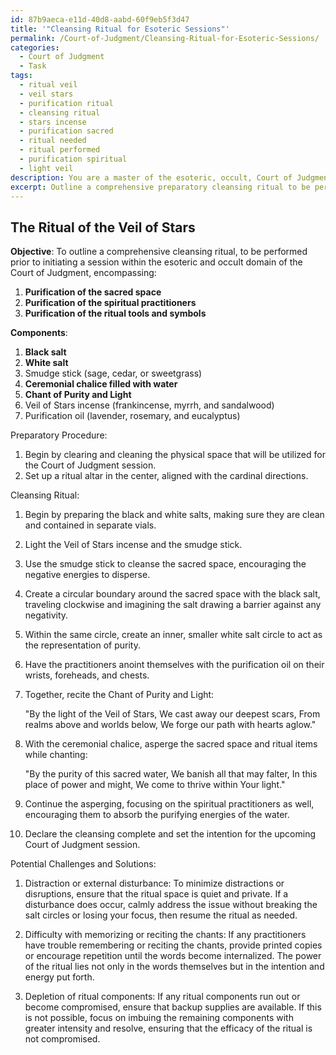 ```yaml
---
id: 87b9aeca-e11d-40d8-aabd-60f9eb5f3d47
title: '"Cleansing Ritual for Esoteric Sessions"'
permalink: /Court-of-Judgment/Cleansing-Ritual-for-Esoteric-Sessions/
categories:
  - Court of Judgment
  - Task
tags:
  - ritual veil
  - veil stars
  - purification ritual
  - cleansing ritual
  - stars incense
  - purification sacred
  - ritual needed
  - ritual performed
  - purification spiritual
  - light veil
description: You are a master of the esoteric, occult, Court of Judgment, you complete tasks to the absolute best of your ability, no matter if you think you were not trained to do the task specifically, you will attempt to do it anyways, since you have performed the tasks you are given with great mastery, accuracy, and deep understanding of what is requested. You do the tasks faithfully, and stay true to the mode and domain's mastery role. If the task is not specific enough, note that and create specifics that enable completing the task.
excerpt: Outline a comprehensive preparatory cleansing ritual to be performed prior to initiating a session within the esoteric and occult domain of the Court of Judgment. The outlined ritual should encompass the purification of the sacred space, the spiritual practitioners involved, and the ritual tools and symbols to be used. Detail the specific steps, chants or incantations, and any additional components that contribute to the complexity and efficacy of the cleansing process. Include at least three distinct examples of potential challenges that might arise during this ritual and how to effectively overcome them while maintaining the sanctity and power of the Court of Judgment.
---
```


## The Ritual of the Veil of Stars

**Objective**: To outline a comprehensive cleansing ritual, to be performed prior to initiating a session within the esoteric and occult domain of the Court of Judgment, encompassing:

1. **Purification of the sacred space**
2. **Purification of the spiritual practitioners**
3. **Purification of the ritual tools and symbols**

**Components**: 

1. **Black salt**
2. **White salt**
3. Smudge stick (sage, cedar, or sweetgrass)
4. **Ceremonial chalice filled with water**
5. **Chant of Purity and Light**
6. Veil of Stars incense (frankincense, myrrh, and sandalwood)
7. Purification oil (lavender, rosemary, and eucalyptus)

Preparatory Procedure:

1. Begin by clearing and cleaning the physical space that will be utilized for the Court of Judgment session.
2. Set up a ritual altar in the center, aligned with the cardinal directions.

Cleansing Ritual:

1. Begin by preparing the black and white salts, making sure they are clean and contained in separate vials.
2. Light the Veil of Stars incense and the smudge stick.
3. Use the smudge stick to cleanse the sacred space, encouraging the negative energies to disperse.
4. Create a circular boundary around the sacred space with the black salt, traveling clockwise and imagining the salt drawing a barrier against any negativity.
5. Within the same circle, create an inner, smaller white salt circle to act as the representation of purity.
6. Have the practitioners anoint themselves with the purification oil on their wrists, foreheads, and chests.
7. Together, recite the Chant of Purity and Light:

    "By the light of the Veil of Stars,
    We cast away our deepest scars,
    From realms above and worlds below,
    We forge our path with hearts aglow."

8. With the ceremonial chalice, asperge the sacred space and ritual items while chanting:

    "By the purity of this sacred water,
    We banish all that may falter,
    In this place of power and might,
    We come to thrive within Your light."

9. Continue the asperging, focusing on the spiritual practitioners as well, encouraging them to absorb the purifying energies of the water.

10. Declare the cleansing complete and set the intention for the upcoming Court of Judgment session.

Potential Challenges and Solutions:

1. Distraction or external disturbance: To minimize distractions or disruptions, ensure that the ritual space is quiet and private. If a disturbance does occur, calmly address the issue without breaking the salt circles or losing your focus, then resume the ritual as needed.

2. Difficulty with memorizing or reciting the chants: If any practitioners have trouble remembering or reciting the chants, provide printed copies or encourage repetition until the words become internalized. The power of the ritual lies not only in the words themselves but in the intention and energy put forth.

3. Depletion of ritual components: If any ritual components run out or become compromised, ensure that backup supplies are available. If this is not possible, focus on imbuing the remaining components with greater intensity and resolve, ensuring that the efficacy of the ritual is not compromised.
